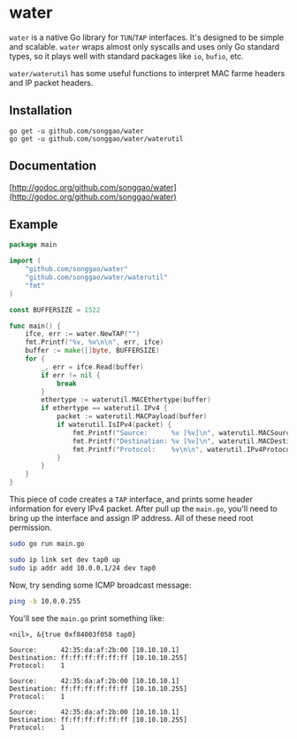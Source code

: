# water
`water` is a native Go library for `TUN`/`TAP` interfaces. It's designed to be simple and scalable. `water` wraps almost only syscalls and uses only Go standard types, so it plays well with standard packages like `io`, `bufio`, etc.

`water/waterutil` has some useful functions to interpret MAC farme headers and IP packet headers.

## Installation
```
go get -u github.com/songgao/water
go get -u github.com/songgao/water/waterutil
```

## Documentation
[http://godoc.org/github.com/songgao/water](http://godoc.org/github.com/songgao/water)

## Example

```go
package main

import (
	"github.com/songgao/water"
	"github.com/songgao/water/waterutil"
	"fmt"
)

const BUFFERSIZE = 1522

func main() {
	ifce, err := water.NewTAP("")
	fmt.Printf("%v, %v\n\n", err, ifce)
	buffer := make([]byte, BUFFERSIZE)
	for {
		_, err = ifce.Read(buffer)
		if err != nil {
			break
		}
		ethertype := waterutil.MACEthertype(buffer)
		if ethertype == waterutil.IPv4 {
			packet := waterutil.MACPayload(buffer)
			if waterutil.IsIPv4(packet) {
				fmt.Printf("Source:      %v [%v]\n", waterutil.MACSource(buffer), waterutil.IPv4Source(packet))
				fmt.Printf("Destination: %v [%v]\n", waterutil.MACDestination(buffer), waterutil.IPv4Destination(packet))
				fmt.Printf("Protocol:    %v\n\n", waterutil.IPv4Protocol(packet))
			}
		}
	}
}
```

This piece of code creates a `TAP` interface, and prints some header information for every IPv4 packet. After pull up the `main.go`, you'll need to bring up the interface and assign IP address. All of these need root permission.

```bash
sudo go run main.go
```

```bash
sudo ip link set dev tap0 up
sudo ip addr add 10.0.0.1/24 dev tap0
```

Now, try sending some ICMP broadcast message:
```bash
ping -b 10.0.0.255
```

You'll see the `main.go` print something like:
```
<nil>, &{true 0xf84003f058 tap0}

Source:      42:35:da:af:2b:00 [10.10.10.1]
Destination: ff:ff:ff:ff:ff:ff [10.10.10.255]
Protocol:    1

Source:      42:35:da:af:2b:00 [10.10.10.1]
Destination: ff:ff:ff:ff:ff:ff [10.10.10.255]
Protocol:    1

Source:      42:35:da:af:2b:00 [10.10.10.1]
Destination: ff:ff:ff:ff:ff:ff [10.10.10.255]
Protocol:    1
```
